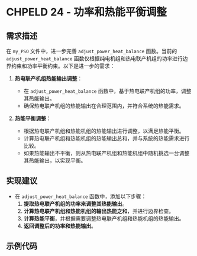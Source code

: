 # CHPELD 24 - 功率和热能平衡调整

## 需求描述

在 `my_PSO` 文件中，进一步完善 `adjust_power_heat_balance` 函数。当前的 `adjust_power_heat_balance` 函数仅根据纯电机组和热电联产机组的功率进行边界约束和功率平衡约束。以下是进一步的需求：

1. **热电联产机组热能输出调整**：
   - 在 `adjust_power_heat_balance` 函数中，基于热电联产机组的功率，调整其热能输出。
   - 确保热电联产机组的热能输出在合理范围内，并符合系统的热能需求。

2. **热能平衡调整**：
   - 根据热电联产机组和热能机组的热能输出进行调整，以满足热能平衡。
   - 计算热电联产机组和热能机组的热能输出总和，并与系统的热能需求进行比较。
   - 如果热能输出不平衡，则从热电联产机组和热能机组中随机挑选一台调整其热能输出，以实现平衡。

## 实现建议

- 在 `adjust_power_heat_balance` 函数中，添加以下步骤：
  1. **提取热电联产机组的功率来调整其热能输出**。
  2. **计算热电联产机组和热能机组的输出热能之和**，并进行边界检查。
  3. **计算热能平衡**，并根据需要调整热电联产机组和热能机组的热能输出。
  4. **返回调整后的功率和热能输出**。

## 示例代码

